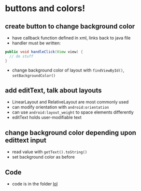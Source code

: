 buttons and colors!
===================

## create button to change background color
- have callback function defined in xml, links back to java file
- handler must be written:

``` java
public void handleClick(View view) {
  // do stuff
}
```

- change background color of layout with `findViewById()`, `setBackgroundColor()`

## add editText, talk about layouts
- LinearLayout and RelativeLayout are most commonly used
- can modify orientation with `android:orientation`
- can use `android:layout_weight` to space elements differently
- editText holds user-modifiable text

## change background color depending upon edittext input
- read value with `getText().toString()`
- set background color as before

## Code
- code is in the folder [lol](lol/)
